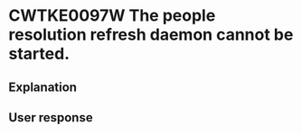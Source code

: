 # CWTKE0097W The people resolution refresh daemon cannot be started.

## Explanation

## User response